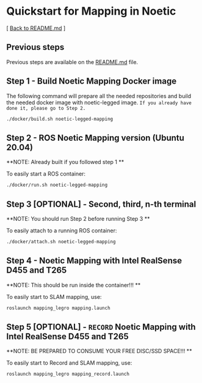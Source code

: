# Quickstart for Mapping in Noetic
[ [Back to README.md](../README.md) ]

## Previous steps
Previous steps are available on the [README.md](../README.md) file.

## Step 1 - Build Noetic Mapping Docker image
The following command will prepare all the needed repositories and build the needed docker image with noetic-legged image.
``If you already have done it, please go to Step 2.``
```bash
./docker/build.sh noetic-legged-mapping
```

## Step 2 - ROS Noetic Mapping version (Ubuntu 20.04)
**NOTE: Already built if you followed step 1 **

To easily start a ROS container:
```bash
./docker/run.sh noetic-legged-mapping
```

## Step 3 [OPTIONAL] - Second, third, n-th terminal
**NOTE: You should run Step 2 before running Step 3 **

To easily attach to a running ROS container:
```bash
./docker/attach.sh noetic-legged-mapping
```

## Step 4 - Noetic Mapping with Intel RealSense D455 and T265
**NOTE: This should be run inside the container!!! **

To easily start to SLAM mapping, use:
```bash
roslaunch mapping_legro mapping.launch
```

## Step 5 [OPTIONAL] - ``RECORD`` Noetic Mapping with Intel RealSense D455 and T265
**NOTE: BE PREPARED TO CONSUME YOUR FREE DISC/SSD SPACE!!! **

To easily start to Record and SLAM mapping, use:
```bash
roslaunch mapping_legro mapping_record.launch
```